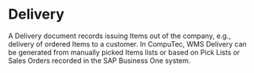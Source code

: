 # Delivery

A Delivery document records issuing Items out of the company, e.g., delivery of ordered Items to a customer. In CompuTec, WMS Delivery can be generated from manually picked Items lists or based on Pick Lists or Sales Orders recorded in the SAP Business One system.
